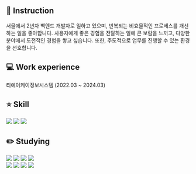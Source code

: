 ## 🙌 Instruction
서울에서 2년차 백엔드 개발자로 일하고 있으며, 반복되는 비효율적인 프로세스를 개선하는 일을 좋아합니다. 사용자에게 좋은 경험을 전달하는 일에 큰 보람을 느끼고, 다양한 분야에서 도전적인 경험을 쌓고 싶습니다. 또한, 주도적으로 업무를 진행할 수 있는 환경을 선호합니다.

## 💻 Work experience
티에이케이정보시스템 (2022.03 ~ 2024.03)

## ⭐ Skill
![](https://img.shields.io/badge/Java-007396?style=flat&logo=OpenJDK&logoColor=white")
![](https://img.shields.io/badge/MSSQL-cc2927?style=flat&logo=microsoftsqlserver&logoColor=white")
<img src="https://img.shields.io/badge/spring-6DB33F?style=flat&logo=spring&logoColor=white"> 

## ✏️ Studying
![](https://img.shields.io/badge/Java-007396?style=flat&logo=OpenJDK&logoColor=white")
![](https://img.shields.io/badge/MSSQL-cc2927?style=flat&logo=microsoftsqlserver&logoColor=white")
<img src="https://img.shields.io/badge/jquery-0769AD?style=flat&logo=jquery&logoColor=white">
<img src="https://img.shields.io/badge/springboot-6DB33F?style=flat&logo=springboot&logoColor=white"> <br>
<img src="https://img.shields.io/badge/spring-6DB33F?style=flat&logo=spring&logoColor=white">
<img src="https://img.shields.io/badge/mysql-4479A1?style=flat&logo=mysql&logoColor=white">
<img src="https://img.shields.io/badge/docker-2496ED?style=flat&logo=docker&logoColor=white">
<img src="https://img.shields.io/badge/github-181717?style=flat&logo=github&logoColor=white">
